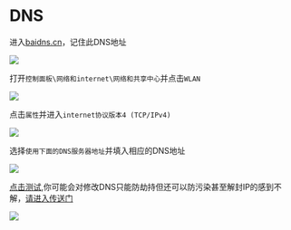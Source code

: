 # DNS

进入[baidns.cn](https://baidns.cn/)，记住此DNS地址

<!-- ![](https://ipfs.io/ipfs/QmXL5GM1HPZcvsGx8eDKhnNWWJjVNKQ6PQzzdsqYf94FuM?3.png) -->

![](https://raw.githubusercontent.com/loremwalker/fq-book/master/docs/images/2018-05-10_181032.png)

打开`控制面板\网络和internet\网络和共享中心`并点击`WLAN`

<!-- ![](https://ipfs.io/ipfs/Qma2jgzh4wqtDTvwADvwotgpFtpt8xvUGKG8CMYJgxBMhp?0.png) -->

![](https://raw.githubusercontent.com/loremwalker/fq-book/master/docs/images/2018-05-10_052248%20%281%29.png)

点击`属性`并进入`internet协议版本4 (TCP/IPv4)`

<!-- ![](https://ipfs.io/ipfs/QmfZFMj1hg7fo1uop8uLoEX9fcMYY4wMNJ1C5aBMNy2GkX?2.png) -->

![](https://raw.githubusercontent.com/loremwalker/fq-book/master/docs/images/2018-05-10_053020.png)

选择`使用下面的DNS服务器地址`并填入相应的DNS地址

<!-- ![](https://ipfs.io/ipfs/QmZFzd8GsXzmLwAfth8X9WFEPk9z83oSHQm3NPbNHhB1iQ?4.png) -->

![](https://raw.githubusercontent.com/loremwalker/fq-book/master/docs/images/2018-05-10_053911.png)

[点击测试](https://my.ishadowx.net/),你可能会对修改DNS只能防劫持但还可以防污染甚至解封IP的感到不解，[请进入传送门](/abc/4dns?id=dns污染)

<!-- ![](https://ipfs.io/ipfs/QmTK8mV8q2sZbUeQXMFj5MCCmASyY1ZyGFy2oAYeQB3k49?0.png) -->

![](https://raw.githubusercontent.com/loremwalker/fq-book/master/docs/images/2018-05-23.png)